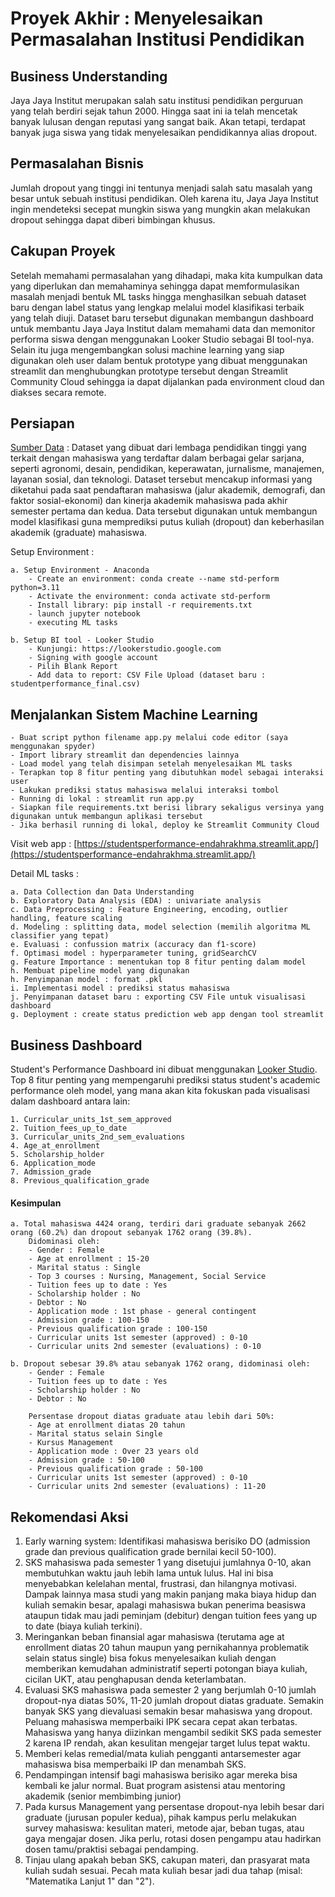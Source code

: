 # Proyek Akhir : Menyelesaikan Permasalahan Institusi Pendidikan
## Business Understanding
Jaya Jaya Institut merupakan salah satu institusi pendidikan perguruan yang telah berdiri sejak tahun 2000. Hingga saat ini ia telah mencetak banyak lulusan dengan reputasi yang sangat baik. Akan tetapi, terdapat banyak juga siswa yang tidak menyelesaikan pendidikannya alias dropout.
## Permasalahan Bisnis
Jumlah dropout yang tinggi ini tentunya menjadi salah satu masalah yang besar untuk sebuah institusi pendidikan. Oleh karena itu, Jaya Jaya Institut ingin mendeteksi secepat mungkin siswa yang mungkin akan melakukan dropout sehingga dapat diberi bimbingan khusus.
## Cakupan Proyek
Setelah memahami permasalahan yang dihadapi, maka kita kumpulkan data yang diperlukan dan memahaminya sehingga dapat memformulasikan masalah menjadi bentuk ML tasks hingga menghasilkan sebuah dataset baru dengan label status yang lengkap melalui model klasifikasi terbaik yang telah diuji. Dataset baru tersebut digunakan membangun dashboard untuk membantu Jaya Jaya Institut dalam memahami data dan memonitor performa siswa dengan menggunakan Looker Studio sebagai BI tool-nya. Selain itu juga mengembangkan solusi machine learning yang siap digunakan oleh user dalam bentuk prototype yang dibuat menggunakan streamlit dan menghubungkan prototype tersebut dengan Streamlit Community Cloud sehingga ia dapat dijalankan pada environment cloud dan diakses secara remote. 
## Persiapan
[Sumber Data](https://github.com/dicodingacademy/dicoding_dataset/tree/main/students_performance) : Dataset yang dibuat dari lembaga pendidikan tinggi yang terkait dengan mahasiswa yang terdaftar dalam berbagai gelar sarjana, seperti agronomi, desain, pendidikan, keperawatan, jurnalisme, manajemen, layanan sosial, dan teknologi. Dataset tersebut mencakup informasi yang diketahui pada saat pendaftaran mahasiswa (jalur akademik, demografi, dan faktor sosial-ekonomi) dan kinerja akademik mahasiswa pada akhir semester pertama dan kedua. Data tersebut digunakan untuk membangun model klasifikasi guna memprediksi putus kuliah (dropout) dan keberhasilan akademik (graduate) mahasiswa.

Setup Environment :

    a. Setup Environment - Anaconda
        - Create an environment: conda create --name std-perform python=3.11
        - Activate the environment: conda activate std-perform
        - Install library: pip install -r requirements.txt
        - launch jupyter notebook
        - executing ML tasks
        
    b. Setup BI tool - Looker Studio
        - Kunjungi: https://lookerstudio.google.com
        - Signing with google account
        - Pilih Blank Report
        - Add data to report: CSV File Upload (dataset baru : studentperformance_final.csv)

## Menjalankan Sistem Machine Learning
    - Buat script python filename app.py melalui code editor (saya menggunakan spyder)
    - Import library streamlit dan dependencies lainnya
    - Load model yang telah disimpan setelah menyelesaikan ML tasks
    - Terapkan top 8 fitur penting yang dibutuhkan model sebagai interaksi user
    - Lakukan prediksi status mahasiswa melalui interaksi tombol
    - Running di lokal : streamlit run app.py
    - Siapkan file requirements.txt berisi library sekaligus versinya yang digunakan untuk membangun aplikasi tersebut
    - Jika berhasil running di lokal, deploy ke Streamlit Community Cloud
    
Visit web app : [https://studentsperformance-endahrakhma.streamlit.app/](https://studentsperformance-endahrakhma.streamlit.app/)

Detail ML tasks :

    a. Data Collection dan Data Understanding
    b. Exploratory Data Analysis (EDA) : univariate analysis
    c. Data Preprocessing : Feature Engineering, encoding, outlier handling, feature scaling
    d. Modeling : splitting data, model selection (memilih algoritma ML classifier yang tepat)
    e. Evaluasi : confussion matrix (accuracy dan f1-score)
    f. Optimasi model : hyperparameter tuning, gridSearchCV
    g. Feature Importance : menentukan top 8 fitur penting dalam model 
    h. Membuat pipeline model yang digunakan
    h. Penyimpanan model : format .pkl
    i. Implementasi model : prediksi status mahasiswa
    j. Penyimpanan dataset baru : exporting CSV File untuk visualisasi dashboard
    g. Deployment : create status prediction web app dengan tool streamlit

## Business Dashboard
  Student's Performance Dashboard ini dibuat menggunakan [Looker Studio](https://lookerstudio.google.com/reporting/c1276d50-2499-4481-82b2-cd34b7226983).
  Top 8 fitur penting yang mempengaruhi prediksi status student's academic performance oleh model, yang mana akan kita fokuskan pada visualisasi dalam dashboard antara lain: 
  
    1. Curricular_units_1st_sem_approved
    2. Tuition_fees_up_to_date
    3. Curricular_units_2nd_sem_evaluations
    4. Age_at_enrollment
    5. Scholarship_holder
    6. Application_mode
    7. Admission_grade
    8. Previous_qualification_grade

#### Kesimpulan
    a. Total mahasiswa 4424 orang, terdiri dari graduate sebanyak 2662 orang (60.2%) dan dropout sebanyak 1762 orang (39.8%).
        Didominasi oleh:
        - Gender : Female
        - Age at enrollment : 15-20
        - Marital status : Single
        - Top 3 courses : Nursing, Management, Social Service
        - Tuition fees up to date : Yes
        - Scholarship holder : No
        - Debtor : No
        - Application mode : 1st phase - general contingent
        - Admission grade : 100-150
        - Previous qualification grade : 100-150
        - Curricular units 1st semester (approved) : 0-10
        - Curricular units 2nd semester (evaluations) : 0-10
        
    b. Dropout sebesar 39.8% atau sebanyak 1762 orang, didominasi oleh:
        - Gender : Female
        - Tuition fees up to date : Yes
        - Scholarship holder : No
        - Debtor : No
        
        Persentase dropout diatas graduate atau lebih dari 50%:
        - Age at enrollment diatas 20 tahun
        - Marital status selain Single
        - Kursus Management
        - Application mode : Over 23 years old
        - Admission grade : 50-100
        - Previous qualification grade : 50-100
        - Curricular units 1st semester (approved) : 0-10
        - Curricular units 2nd semester (evaluations) : 11-20
        
## Rekomendasi Aksi
1. Early warning system: Identifikasi mahasiswa berisiko DO (admission grade dan previous qualification grade bernilai kecil 50-100).
2. SKS mahasiswa pada semester 1 yang disetujui jumlahnya 0-10, akan membutuhkan waktu jauh lebih lama untuk lulus. Hal ini bisa menyebabkan kelelahan mental, frustrasi, dan hilangnya motivasi. Dampak lainnya masa studi yang makin panjang maka biaya hidup dan kuliah semakin besar, apalagi mahasiswa bukan penerima beasiswa ataupun tidak mau jadi peminjam (debitur) dengan tuition fees yang up to date (biaya kuliah terkini).
3. Meringankan beban finansial agar mahasiswa (terutama age at enrollment diatas 20 tahun maupun yang pernikahannya problematik selain status single) bisa fokus menyelesaikan kuliah dengan memberikan kemudahan administratif seperti potongan biaya kuliah, cicilan UKT, atau penghapusan denda keterlambatan.
4. Evaluasi SKS mahasiswa pada semester 2 yang berjumlah 0-10 jumlah dropout-nya diatas 50%, 11-20 jumlah dropout diatas graduate. Semakin banyak SKS yang dievaluasi semakin besar mahasiswa yang dropout. Peluang mahasiswa memperbaiki IPK secara cepat akan terbatas. Mahasiswa yang hanya diizinkan mengambil sedikit SKS pada semester 2 karena IP rendah, akan kesulitan mengejar target lulus tepat waktu.
5. Memberi kelas remedial/mata kuliah pengganti antarsemester agar mahasiswa bisa memperbaiki IP dan menambah SKS.
6. Pendampingan intensif bagi mahasiswa berisiko agar mereka bisa kembali ke jalur normal. Buat program asistensi atau mentoring akademik (senior membimbing junior)
7. Pada kursus Management yang persentase dropout-nya lebih besar dari graduate (jurusan populer kedua), pihak kampus perlu melakukan survey mahasiswa: kesulitan materi, metode ajar, beban tugas, atau gaya mengajar dosen. Jika perlu, rotasi dosen pengampu atau hadirkan dosen tamu/praktisi sebagai pendamping.
8. Tinjau ulang apakah beban SKS, cakupan materi, dan prasyarat mata kuliah sudah sesuai. Pecah mata kuliah besar jadi dua tahap (misal: "Matematika Lanjut 1" dan "2").
